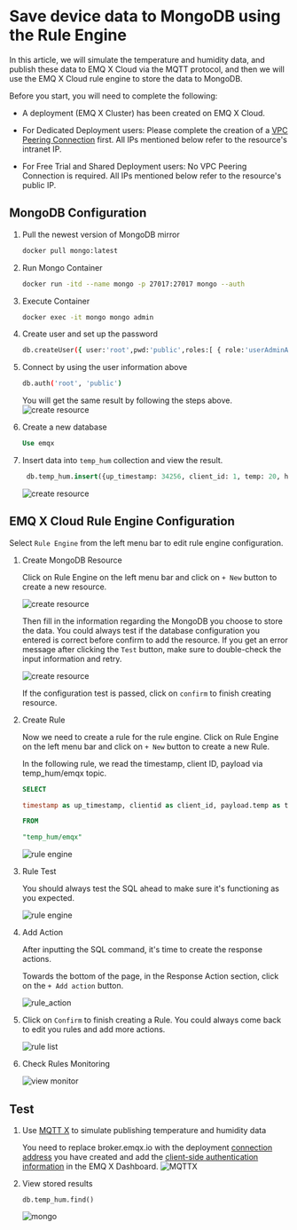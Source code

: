 # Save device data to MongoDB using the Rule Engine

In this article, we will simulate the temperature and humidity
data, and publish these data to EMQ X Cloud via the MQTT protocol, and then we will use the EMQ X Cloud
rule engine to store the data to MongoDB.

Before you start, you will need to complete the following:

* A deployment (EMQ X Cluster) has been created on EMQ X Cloud.

* For Dedicated Deployment users: Please complete the creation of a [VPC Peering Connection](../deployments/security_features_and_settings/vpc_peering.md) first. All IPs mentioned below refer to the resource's intranet IP.

* For Free Trial and Shared Deployment users: No VPC Peering Connection is required. All IPs mentioned below refer to the resource's public IP.

## MongoDB Configuration

1. Pull the newest version of MongoDB mirror
   
   ```bash
   docker pull mongo:latest
   ```

2. Run Mongo Container
   
    ```bash
    docker run -itd --name mongo -p 27017:27017 mongo --auth
   ```

3. Execute Container
   
    ```bash
    docker exec -it mongo mongo admin
   ```

4. Create user and set up the password
   
    ```bash
    db.createUser({ user:'root',pwd:'public',roles:[ { role:'userAdminAnyDatabase', db: 'admin'},"readWriteAnyDatabase"]});
   ```

5. Connect by using the user information above 
   
   ```bash
   db.auth('root', 'public')
   ```
   
    You will get the same result by following the steps above.
   ![create resource](./_assets/mongo_auth.png)
    
6. Create a new database
   
   ```sql
   Use emqx
   ```

7. Insert data into `temp_hum` collection and view the result.
   
    ```sql
     db.temp_hum.insert({up_timestamp: 34256, client_id: 1, temp: 20, hum: 33})
   ```
   ![create resource](./_assets/mongodb_view.png)

## EMQ X Cloud Rule Engine Configuration

Select `Rule Engine` from the left menu bar to edit rule engine configuration.

1. Create MongoDB Resource

   Click on Rule Engine on the left menu bar and
   click on `+ New` button to create a new resource.

   ![create resource](./_assets/psql1.png)

   Then fill in the information regarding the MongoDB
   you choose to store the data. You could always test if the database configuration you entered is correct before confirm to add the resource. If you get an error message after
   clicking the `Test` button, make sure to double-check the input information
   and retry.

   ![create resource](./_assets/mongo_create_resource.png)

   If the configuration test is passed, click on `confirm` to finish creating resource.

2. Create Rule

   Now we need to create a rule for the rule engine.
   Click on Rule Engine on the left menu bar and
   click on `+ New` button to create a new Rule.

   In the following rule, we read the timestamp,
   client ID, payload via temp_hum/emqx topic.

   ```sql
   SELECT 
   
   timestamp as up_timestamp, clientid as client_id, payload.temp as temp, payload.hum as hum  
   
   FROM  
   
   "temp_hum/emqx"  
   ```

   ![rule engine](./_assets/psql_rule1.png)

3. Rule Test

   You should always test the SQL ahead to make sure it's functioning
   as you expected.
   
   ![rule engine](./_assets/psql_test_rule.png)



4. Add Action

   After inputting the SQL command, it's time to create the response actions.

   Towards the bottom of the page, in the Response Action section,
   click on the `+ Add action` button.

   ![rule_action](./_assets/mongo_add_action.png)

5. Click on `Confirm` to finish creating a Rule. You could always come back to edit you rules and add more actions.
   
   ![rule list](./_assets/mongo_rule.png)


6. Check Rules Monitoring
   
   ![view monitor](./_assets/mongo_monitor.png)


## Test

1. Use [MQTT X](https://mqttx.app/) to simulate publishing temperature and humidity data

   You need to replace broker.emqx.io with the deployment [connection address](../deployments/view_deployment.md) you have created and add the [client-side authentication information](../deployments/auth_and_acl.md) in the EMQ X Dashboard.
   ![MQTTX](./_assets/mongo_connect.png)

2. View stored results
   
      ```
     db.temp_hum.find()
      ```
   ![mongo](./_assets/mongo_result.png)

